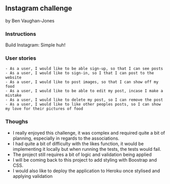 ## Instagram challenge
by Ben Vaughan-Jones

### Instructions

Build Instagram: Simple huh!

### User stories
```
- As a user, I would like to be able sign-up, so that I can see posts
- As a user, I would like to sign-in, so I that I can post to the website
- As a user, I would like to post images, so that I can show off my food
- As a user, I would like to be able to edit my post, incase I make a mistake
- As a user, I would like to delete my post, so I can remove the post
- As a user, I would like to like other peoples posts, so I can show my love for their pictures of food
```

### Thoughs
- I really enjoyed this challenge, it was complex and required quite a bit of planning, especially in regards to the associations.
- I had quite a bit of difficulty with the likes function, it would be implementing it locally but when running the tests, the tests would fail.
- The project still requires a bit of logic and validation being applied
- I will be coming back to this project to add styling with Boostrap and CSS.
- I would also like to deploy the application to Heroku once stylised and applying validation
